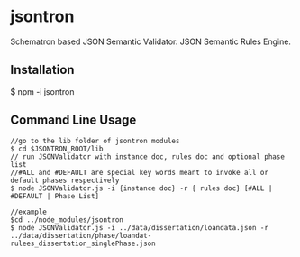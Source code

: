 # jsontron

Schematron based JSON Semantic Validator.
JSON Semantic Rules Engine.

## Installation
$ npm -i jsontron


## Command Line Usage


	//go to the lib folder of jsontron modules
	$ cd $JSONTRON_ROOT/lib 
	// run JSONValidator with instance doc, rules doc and optional phase list
	//#ALL and #DEFAULT are special key words meant to invoke all or default phases respectively
	$ node JSONValidator.js -i {instance doc} -r { rules doc} [#ALL | #DEFAULT | Phase List]
	
	//example
	$cd ../node_modules/jsontron
	$ node JSONValidator.js -i ../data/dissertation/loandata.json -r ../data/dissertation/phase/loandat-rulees_dissertation_singlePhase.json



